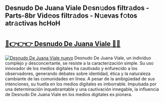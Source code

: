 ## Desnudo De Juana Viale D𝚎sn𝚞dos filtr𝚊dos - Parts-8br Vid𝚎os filtr𝚊dos - N𝚞evas f𝚘tos atr𝚊ctivas hcHoH

# <h2><a href="http://mb8dne.tromn.icu/?c=Desnudo+De+Juana+Viale">🔗👉👉👉 Desnudo De Juana Viale 🔗🔗</a></h2>

[![Desnudo De Juana Viale nuevo](https://i.imgur.com/pEAQMta.gif)](http://mb8dne.tromn.icu/?c=Desnudo+De+Juana+Viale)
Desnudo De Juana Viale, un individuo complejo y desconcertante, se resiste a la caracterización simple. Su uso innovador de los medios digitales ha cautivado y enfurecido a los observadores, generando debates sobre identidad, ética y la naturaleza cambiante de las comunidades en línea. A pesar de la ambigüedad de sus intenciones, su huella en los medios digitales es imborrable. Impulsada por una determinación inquebrantable y una cautivación innegable, la influencia de Desnudo De Juana Viale en los medios digitales es pionera.
